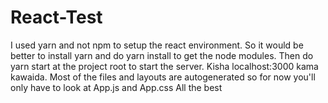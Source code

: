 # React-Test

I used yarn and not npm to setup the react environment. So it would be better to install yarn and do yarn install to get the node modules. Then do yarn start at the project root to start the server. Kisha localhost:3000 kama kawaida.
Most of the files and layouts are autogenerated so for now you'll only have to look at App.js and App.css
All the best

